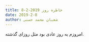 ```yaml
---
title: خاطره روز 2019-2-8
date: 2019-2-8
author: شعبان محمد حسنی
---
```


امروزم یه روز عادی بود مثل روزای گذشته.